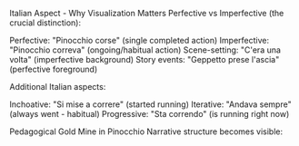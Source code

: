 Italian Aspect - Why Visualization Matters
Perfective vs Imperfective (the crucial distinction):

Perfective: "Pinocchio corse" (single completed action)
Imperfective: "Pinocchio correva" (ongoing/habitual action)
Scene-setting: "C'era una volta" (imperfective background)
Story events: "Geppetto prese l'ascia" (perfective foreground)

Additional Italian aspects:

Inchoative: "Si mise a correre" (started running)
Iterative: "Andava sempre" (always went - habitual)
Progressive: "Sta correndo" (is running right now)

Pedagogical Gold Mine in Pinocchio
Narrative structure becomes visible:
